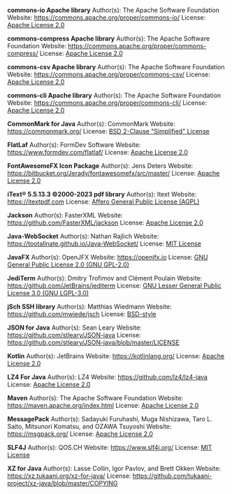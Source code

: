 **commons-io Apache library**
Author(s): The Apache Software Foundation
Website: https://commons.apache.org/proper/commons-io/
License: [Apache License 2.0](https://www.apache.org/licenses/LICENSE-2.0)

**commons-compress Apache library**
Author(s): The Apache Software Foundation
Website: https://commons.apache.org/proper/commons-compress/
License: [Apache License 2.0](https://www.apache.org/licenses/LICENSE-2.0)

**commons-csv Apache library**
Author(s): The Apache Software Foundation
Website: https://commons.apache.org/proper/commons-csv/
License: [Apache License 2.0](https://www.apache.org/licenses/LICENSE-2.0)

**commons-cli Apache library**
Author(s): The Apache Software Foundation
Website: https://commons.apache.org/proper/commons-cli/
License: [Apache License 2.0](https://www.apache.org/licenses/LICENSE-2.0)

**CommonMark for Java**
Author(s): CommonMark
Website: https://commonmark.org/
License: [BSD 2-Clause "Simplified" License](https://github.com/commonmark/commonmark-java/blob/main/LICENSE.txt)

**FlatLaf**
Author(s): FormDev Software
Website: https://www.formdev.com/flatlaf/
License: [Apache License 2.0](https://github.com/JFormDesigner/FlatLaf/blob/main/LICENSE)

**FontAwesomeFX Icon Package**
Author(s): Jens Deters
Website: https://bitbucket.org/Jerady/fontawesomefx/src/master/
License: [Apache License 2.0](https://www.apache.org/licenses/LICENSE-2.0.html)

**iText® 5.5.13.3 ©2000-2023 pdf library**
Author(s): Itext
Website: https://itextpdf.com
License: [Affero General Public License (AGPL)](https://github.com/itext/itextpdf/blob/develop/LICENSE.md)

**Jackson**
Author(s): FasterXML
Website: https://github.com/FasterXML/jackson
License: [Apache License 2.0](https://www.apache.org/licenses/LICENSE-2.0)

**Java-WebSocket**
Author(s): Nathan Rajlich
Website: https://tootallnate.github.io/Java-WebSocket/
License: [MIT License](https://github.com/TooTallNate/Java-WebSocket/blob/master/LICENSE)

**JavaFX**
Author(s): OpenJFX
Website: https://openjfx.io
License: [GNU General Public License 2.0 (GNU GPL-2.0)](https://opensource.org/license/gpl-2-0/)

**JediTerm**
Author(s): Dmitry Trofimov and Clément Poulain
Website: https://github.com/JetBrains/jediterm
License: [GNU Lesser General Public License 3.0 (GNU LGPL-3.0)](https://github.com/JetBrains/jediterm?tab=LGPL-3.0-1-ov-file#readme)

**jSch SSH library**
Author(s): Matthias Wiedmann
Website: https://github.com/mwiede/jsch
License: [BSD-style](https://github.com/mwiede/jsch?tab=License-1-ov-file#readme)

**JSON for Java**
Author(s): Sean Leary
Website: https://github.com/stleary/JSON-java
License: https://github.com/stleary/JSON-java/blob/master/LICENSE

**Kotlin**
Author(s): JetBrains
Website: https://kotlinlang.org/
License: [Apache License 2.0](https://www.apache.org/licenses/LICENSE-2.0)

**LZ4 For Java**
Author(s): LZ4
Website: https://github.com/lz4/lz4-java
License: [Apache License 2.0](https://github.com/lz4/lz4-java/blob/master/LICENSE.txt)

**Maven**
Author(s): The Apache Software Foundation
Website: https://maven.apache.org/index.html
License: [Apache License 2.0](https://www.apache.org/licenses/LICENSE-2.0)

**MessagePack**
Author(s): Sadayuki Furuhashi, Muga Nishizawa, Taro L. Saito, Mitsunori Komatsu, and OZAWA Tsuyoshi
Website: https://msgpack.org/
License: [Apache License 2.0](https://www.apache.org/licenses/LICENSE-2.0)

**SLF4J**
Author(s): QOS.CH
Website: https://www.slf4j.org/
License: [MIT License](https://www.slf4j.org/license.html)

**XZ for Java**
Author(s): Lasse Collin, Igor Pavlov, and Brett Okken
Website: https://xz.tukaani.org/xz-for-java/
License: https://github.com/tukaani-project/xz-java/blob/master/COPYING